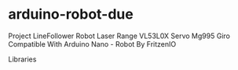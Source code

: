 # arduino-robot-due
Project LineFollower Robot  Laser Range VL53L0X Servo Mg995 Giro Compatible With Arduino Nano - Robot By FritzenIO

Libraries